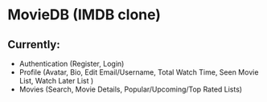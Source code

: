# MovieDB (IMDB clone)

## Currently:

+ Authentication (Register, Login)
+ Profile (Avatar, Bio, Edit Email/Username, Total Watch Time, Seen Movie List, Watch Later List )
+ Movies (Search, Movie Details, Popular/Upcoming/Top Rated Lists)

